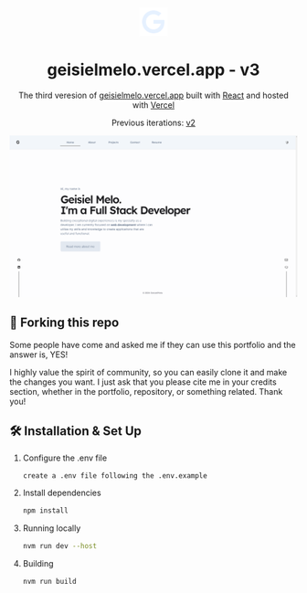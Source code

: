 <div align="center">
  <img alt="Logo" src="https://github.com/GeisielMelo/v3/blob/main/public/img/logo.png" width="50" />
</div>
<h1 align="center">
  geisielmelo.vercel.app - v3
</h1>
<p align="center">
  The third veresion of <a href="https://geisielmelo.vercel.app" target="_blank">geisielmelo.vercel.app</a> built with <a href="https://react.dev" target="_blank">React</a> and hosted with <a href="https://vercel.com" target="_blank">Vercel</a>
</p>
<p align="center">
  Previous iterations:
  <a href="https://v2.geisielmelo.vercel.app/" target="_blank">v2</a>
</p>

![demo](https://raw.githubusercontent.com/GeisielMelo/v3/main/public/img/demo.png)

## 🚨 Forking this repo

Some people have come and asked me if they can use this portfolio and the answer is, YES!

I highly value the spirit of community, so you can easily clone it and make the changes you want. I just ask that you please cite me in your credits section, whether in the portfolio, repository, or something related. Thank you!

## 🛠 Installation & Set Up

1. Configure the .env file

   ```sh
   create a .env file following the .env.example
   ```

2. Install dependencies

   ```sh
   npm install
   ```

3. Running locally

   ```sh
   nvm run dev --host
   ```

4. Building

   ```sh
   nvm run build
   ```
